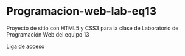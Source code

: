 # Programacion-web-lab-eq13
Proyecto de sitio con HTML5 y CSS3 para la clase de Laboratorio de Programación Web del equipo 13

[Liga de acceso](https://gogvale.github.io/Programacion-web-lab-eq13/)